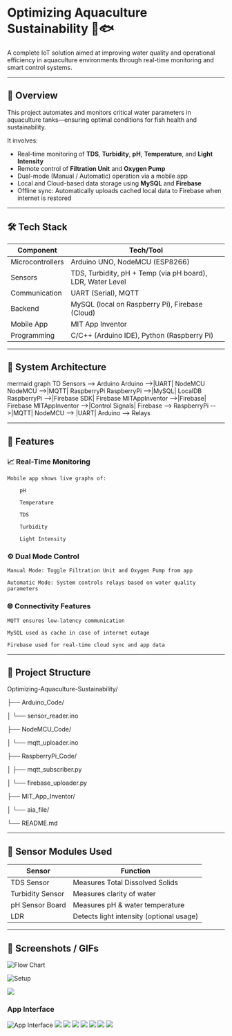 # Optimizing Aquaculture Sustainability 🌊🐟

A complete IoT solution aimed at improving water quality and operational efficiency in aquaculture environments through real-time monitoring and smart control systems.

---

## 📌 Overview

This project automates and monitors critical water parameters in aquaculture tanks—ensuring optimal conditions for fish health and sustainability.

It involves:

- Real-time monitoring of **TDS**, **Turbidity**, **pH**, **Temperature**, and **Light Intensity**
- Remote control of **Filtration Unit** and **Oxygen Pump**
- Dual-mode (Manual / Automatic) operation via a mobile app
- Local and Cloud-based data storage using **MySQL** and **Firebase**
- Offline sync: Automatically uploads cached local data to Firebase when internet is restored

---

## 🛠️ Tech Stack

| Component | Tech/Tool |
|----------|-----------|
| Microcontrollers | Arduino UNO, NodeMCU (ESP8266) |
| Sensors | TDS, Turbidity, pH + Temp (via pH board), LDR, Water Level |
| Communication | UART (Serial), MQTT |
| Backend | MySQL (local on Raspberry Pi), Firebase (Cloud) |
| Mobile App | MIT App Inventor |
| Programming | C/C++ (Arduino IDE), Python (Raspberry Pi) |

---

## 📡 System Architecture

mermaid
graph TD
    Sensors --> Arduino
    Arduino -->|UART| NodeMCU
    NodeMCU -->|MQTT| RaspberryPi
    RaspberryPi -->|MySQL| LocalDB
    RaspberryPi -->|Firebase SDK| Firebase
    MITAppInventor -->|Firebase| Firebase
    MITAppInventor -->|Control Signals| Firebase --> RaspberryPi -->|MQTT| NodeMCU --> |UART| Arduino --> Relays


---

## 📲 Features
### 📈 Real-Time Monitoring

    Mobile app shows live graphs of:

        pH

        Temperature

        TDS

        Turbidity

        Light Intensity

### ⚙️ Dual Mode Control

    Manual Mode: Toggle Filtration Unit and Oxygen Pump from app

    Automatic Mode: System controls relays based on water quality parameters

### 🌐 Connectivity Features

    MQTT ensures low-latency communication

    MySQL used as cache in case of internet outage

    Firebase used for real-time cloud sync and app data
---

## 📂 Project Structure

Optimizing-Aquaculture-Sustainability/

├── Arduino_Code/

│   └── sensor_reader.ino

├── NodeMCU_Code/

│   └── mqtt_uploader.ino

├── RaspberryPi_Code/

│   ├── mqtt_subscriber.py

│   └── firebase_uploader.py

├── MIT_App_Inventor/

│   └── aia_file/

└── README.md

---

## 🧪 Sensor Modules Used
| Sensor | Function |
|----------|-----------|
|TDS Sensor|	Measures Total Dissolved Solids|
|Turbidity Sensor|	Measures clarity of water|
|pH Sensor Board|	Measures pH & water temperature|
|LDR|	Detects light intensity (optional usage)|

---

## 📸 Screenshots / GIFs

![Flow Chart](/images/FlowChart.jpg)

![Setup](/images/Setup.jpg)

![](/images/Setup2.jpg)

### App Interface

![App Interface](/images/app1.jpg)
![](/images/app2.jpg)
![](/images/app3.jpg)
![](/images/app4.jpg)
![](/images/app5.jpg)
![](/images/app6.jpg)
![](/images/app7.jpg)
![](/images/app8.jpg)
